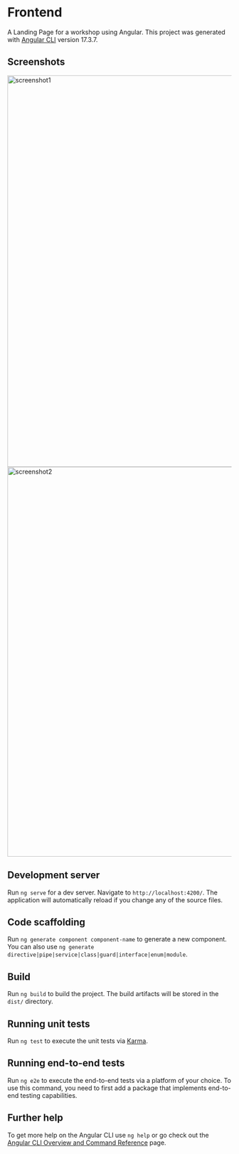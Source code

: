 # Frontend

A Landing Page for a workshop using Angular.
This project was generated with [Angular CLI](https://github.com/angular/angular-cli) version 17.3.7.

## Screenshots

<img width="1911" height="881" alt="screenshot1" src="https://github.com/user-attachments/assets/7f3dc3ee-10a0-4fa4-8992-0b377f2ee898" />
<img width="1900" height="877" alt="screenshot2" src="https://github.com/user-attachments/assets/3458e39b-4acc-4397-aac4-b54b2b536e72" />



## Development server

Run `ng serve` for a dev server. Navigate to `http://localhost:4200/`. The application will automatically reload if you change any of the source files.

## Code scaffolding

Run `ng generate component component-name` to generate a new component. You can also use `ng generate directive|pipe|service|class|guard|interface|enum|module`.

## Build

Run `ng build` to build the project. The build artifacts will be stored in the `dist/` directory.

## Running unit tests

Run `ng test` to execute the unit tests via [Karma](https://karma-runner.github.io).

## Running end-to-end tests

Run `ng e2e` to execute the end-to-end tests via a platform of your choice. To use this command, you need to first add a package that implements end-to-end testing capabilities.

## Further help

To get more help on the Angular CLI use `ng help` or go check out the [Angular CLI Overview and Command Reference](https://angular.io/cli) page.
